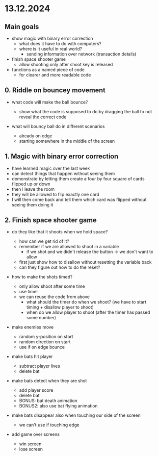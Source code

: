 # 13.12.2024

## Main goals

- show magic with binary error correction
  - what does it have to do with computers?
  - where is it useful in real world?
    - sending information over network (transaction details)
- finish space shooter game
  - allow shooting only after shoot key is released
- functions as a named piece of code
    - for clearer and more readable code


## 0. Riddle on bouncey movement

- what code will make the ball bounce?
  - show what the code is supposed to do by dragging the ball to not reveal the correct code

- what will bouncy ball do in different scenarios
  - already on edge
  - starting somewhere in the middle of the screen

## 1. Magic with binary error correction

- have learned magic over the last week
- can detect things that happen without seeing them
- demonstrate by letting them create a four by four square of cards flipped up or down
- then I leave the room
- they will be allowed to flip exactly one card
- I will then come back and tell them which card was flipped without seeing them doing it

## 2. Finish space shooter game

- do they like that it shoots when we hold space?
  - how can we get rid of it?
  - remember if we are allowed to shoot in a variable
    - if we shot and we didn't release the button -> we don't want to allow
  - first just show how to disallow without resetting the variable back
  - can they figure out how to do the reset?

- how to make the shots timed?
  - only allow shoot after some time
  - use timer
  - we can reuse the code from above
    - what should the timer do when we shoot? (we have to start timing + disallow player to shoot)
    - when do we allow player to shoot (after the timer has passed some number)

- make enemies move
  - random y-position on start
  - random direction on start
  - use if on edge bounce

- make bats hit player
  - subtract player lives
  - delete bat

- make bats detect when they are shot
  - add player score
  - delete bat
  - BONUS: bat death animation
  - BONUS2: also use bat flying animation

- make bats disappear also when touching our side of the screen
  - we can't use if touching edge

- add game over screens 
  - win screen
  - lose screen